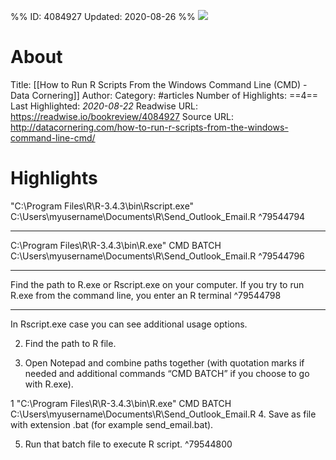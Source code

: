 %%
ID: 4084927
Updated: 2020-08-26
%%
![](https://readwise-assets.s3.amazonaws.com/static/images/article1.be68295a7e40.png)

# About
Title: [[How to Run R Scripts From the Windows Command Line (CMD) - Data Cornering]]
Author: 
Category: #articles
Number of Highlights: ==4==
Last Highlighted: *2020-08-22*
Readwise URL: https://readwise.io/bookreview/4084927
Source URL: http://datacornering.com/how-to-run-r-scripts-from-the-windows-command-line-cmd/


# Highlights 
"C:\Program Files\R\R-3.4.3\bin\Rscript.exe" C:\Users\myusername\Documents\R\Send_Outlook_Email.R  ^79544794

---

C:\Program Files\R\R-3.4.3\bin\R.exe" CMD BATCH C:\Users\myusername\Documents\R\Send_Outlook_Email.R  ^79544796

---

Find the path to R.exe or Rscript.exe on your computer. If you try to run R.exe from the command line, you enter an R terminal  ^79544798

---

In Rscript.exe case you can see additional usage options.


2. Find the path to R file.

3. Open Notepad and combine paths together (with quotation marks if needed and additional commands “CMD BATCH” if you choose to go with R.exe).

1
"C:\Program Files\R\R-3.4.3\bin\R.exe" CMD BATCH C:\Users\myusername\Documents\R\Send_Outlook_Email.R
4. Save as file with extension .bat (for example send_email.bat).

5. Run that batch file to execute R script.  ^79544800

